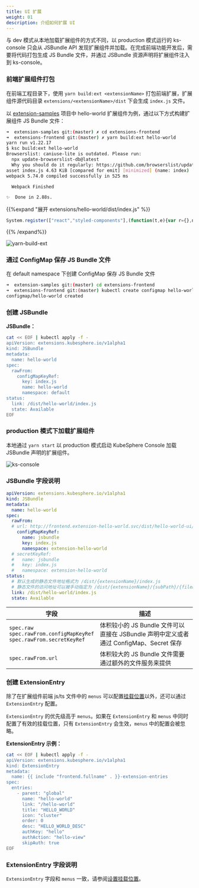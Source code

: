 ```yaml
---
title: UI 扩展
weight: 01
description: 介绍如何扩展 UI
---
```


与 dev 模式从本地加载扩展组件的方式不同，以 production 模式运行的 ks-console 只会从 JSBundle API 发现扩展组件并加载。在完成前端功能开发后，需要将代码打包生成 JS Bundle 文件，并通过 JSBundle 资源声明将扩展组件注入到 ks-console。

### 前端扩展组件打包

在前端工程目录下，使用 `yarn build:ext <extensionName>` 打包前端扩展，扩展组件源代码目录 `extensions/<extensionName>/dist` 下会生成 `index.js` 文件。

以 [extension-samples](https://github.com/kubesphere/extension-samples/tree/master/extensions-frontend) 项目中 hello-world 扩展组件为例，通过以下方式构建扩展组件 JS Bundle 文件：

```bash
➜  extension-samples git:(master) ✗ cd extensions-frontend 
➜  extensions-frontend git:(master) ✗ yarn build:ext hello-world
yarn run v1.22.17
$ ksc build:ext hello-world
Browserslist: caniuse-lite is outdated. Please run:
  npx update-browserslist-db@latest
  Why you should do it regularly: https://github.com/browserslist/update-db#readme
asset index.js 4.63 KiB [compared for emit] [minimized] (name: index)
webpack 5.74.0 compiled successfully in 525 ms

  Webpack Finished

✨  Done in 2.88s.
```

{{%expand "展开 extensions/hello-world/dist/index.js" %}}

```js
System.register(["react","styled-components"],(function(t,e){var r={},n={};return{setters:[function(t){r.default=t.default},function(t){n.default=t.default}],execute:function(){t(function(){var t={477:function(t,e,r){var n={"./base.json":77};function o(t){var e=i(t);return r(e)}function i(t){if(!r.o(n,t)){var e=new Error("Cannot find module '"+t+"'");throw e.code="MODULE_NOT_FOUND",e}return n[t]}o.keys=function(){return Object.keys(n)},o.resolve=i,t.exports=o,o.id=477},422:function(t,e,r){var n={"./base.json":214};function o(t){var e=i(t);return r(e)}function i(t){if(!r.o(n,t)){var e=new Error("Cannot find module '"+t+"'");throw e.code="MODULE_NOT_FOUND",e}return n[t]}o.keys=function(){return Object.keys(n)},o.resolve=i,t.exports=o,o.id=422},725:function(t,e,r){var n=r(825).y;e.w=function(t){if(t||(t=1),!r.y.meta||!r.y.meta.url)throw console.error("__system_context__",r.y),Error("systemjs-webpack-interop was provided an unknown SystemJS context. Expected context.meta.url, but none was provided");r.p=n(r.y.meta.url,t)}},825:function(t,e,r){function n(t,e){var r=document.createElement("a");r.href=t;for(var n="/"===r.pathname[0]?r.pathname:"/"+r.pathname,o=0,i=n.length;o!==e&&i>=0;){"/"===n[--i]&&o++}if(o!==e)throw Error("systemjs-webpack-interop: rootDirectoryLevel ("+e+") is greater than the number of directories ("+o+") in the URL path "+t);var c=n.slice(0,i+1);return r.protocol+"//"+r.host+c}e.y=n;var o=Number.isInteger||function(t){return"number"==typeof t&&isFinite(t)&&Math.floor(t)===t}},726:function(t){"use strict";t.exports=r},815:function(t){"use strict";t.exports=n},77:function(t){"use strict";t.exports={name:"Name"}},214:function(t){"use strict";t.exports={name:"名称"}}},o={};function i(e){var r=o[e];if(void 0!==r)return r.exports;var n=o[e]={exports:{}};return t[e](n,n.exports,i),n.exports}i.y=e,i.d=function(t,e){for(var r in e)i.o(e,r)&&!i.o(t,r)&&Object.defineProperty(t,r,{enumerable:!0,get:e[r]})},i.g=function(){if("object"==typeof globalThis)return globalThis;try{return this||new Function("return this")()}catch(t){if("object"==typeof window)return window}}(),i.o=function(t,e){return Object.prototype.hasOwnProperty.call(t,e)},i.r=function(t){"undefined"!=typeof Symbol&&Symbol.toStringTag&&Object.defineProperty(t,Symbol.toStringTag,{value:"Module"}),Object.defineProperty(t,"__esModule",{value:!0})},function(){var t;i.g.importScripts&&(t=i.g.location+"");var e=i.g.document;if(!t&&e&&(e.currentScript&&(t=e.currentScript.src),!t)){var r=e.getElementsByTagName("script");if(r.length)for(var n=r.length-1;n>-1&&(!t||!/^http(s?):/.test(t));)t=r[n--].src}if(!t)throw new Error("Automatic publicPath is not supported in this browser");t=t.replace(/#.*$/,"").replace(/\?.*$/,"").replace(/\/[^\/]+$/,"/"),i.p=t}();var c={};return(0,i(725).w)(1),function(){"use strict";i.r(c),i.d(c,{default:function(){return j}});var t=i(726),e=i(815).default.h3.withConfig({displayName:"App__Wrapper",componentId:"sc-1bs6lxk-0"})(["margin:8rem auto;text-align:center;"]);function r(){return t.default.createElement(e,null,"Say hi to the world!")}var n=[{path:"/hello-world",element:t.default.createElement(r,null)}];function o(t){return o="function"==typeof Symbol&&"symbol"==typeof Symbol.iterator?function(t){return typeof t}:function(t){return t&&"function"==typeof Symbol&&t.constructor===Symbol&&t!==Symbol.prototype?"symbol":typeof t},o(t)}function u(t){var e=function(t,e){if("object"!=o(t)||!t)return t;var r=t[Symbol.toPrimitive];if(void 0!==r){var n=r.call(t,e||"default");if("object"!=o(n))return n;throw new TypeError("@@toPrimitive must return a primitive value.")}return("string"===e?String:Number)(t)}(t,"string");return"symbol"==o(e)?e:e+""}function a(t,e,r){return(e=u(e))in t?Object.defineProperty(t,e,{value:r,enumerable:!0,configurable:!0,writable:!0}):t[e]=r,t}function s(t,e){var r=Object.keys(t);if(Object.getOwnPropertySymbols){var n=Object.getOwnPropertySymbols(t);e&&(n=n.filter((function(e){return Object.getOwnPropertyDescriptor(t,e).enumerable}))),r.push.apply(r,n)}return r}function f(t){for(var e=1;e<arguments.length;e++){var r=null!=arguments[e]?arguments[e]:{};e%2?s(Object(r),!0).forEach((function(e){a(t,e,r[e])})):Object.getOwnPropertyDescriptors?Object.defineProperties(t,Object.getOwnPropertyDescriptors(r)):s(Object(r)).forEach((function(e){Object.defineProperty(t,e,Object.getOwnPropertyDescriptor(r,e))}))}return t}for(var l=i(422),p=l.keys().filter((function(t){return"./index.ts"!==t})),y={},b=0;b<p.length;b+=1)p[b].startsWith(".")&&(y=f(f({},y),l(p[b])));var m=y;function d(t,e){var r=Object.keys(t);if(Object.getOwnPropertySymbols){var n=Object.getOwnPropertySymbols(t);e&&(n=n.filter((function(e){return Object.getOwnPropertyDescriptor(t,e).enumerable}))),r.push.apply(r,n)}return r}function v(t){for(var e=1;e<arguments.length;e++){var r=null!=arguments[e]?arguments[e]:{};e%2?d(Object(r),!0).forEach((function(e){a(t,e,r[e])})):Object.getOwnPropertyDescriptors?Object.defineProperties(t,Object.getOwnPropertyDescriptors(r)):d(Object(r)).forEach((function(e){Object.defineProperty(t,e,Object.getOwnPropertyDescriptor(r,e))}))}return t}for(var h=i(477),O=h.keys().filter((function(t){return"./index.ts"!==t})),g={},w=0;w<O.length;w+=1)O[w].startsWith(".")&&(g=v(v({},g),h(O[w])));var j={routes:n,menus:[{parent:"topbar",name:"hello-world",title:"HELLO_WORLD",icon:"cluster",order:0,desc:"Say hi to the world!",skipAuth:!0}],locales:{zh:m,en:g}}}(),c}())}}}));
```

{{% /expand%}}

![yarn-build-ext](yarn-build-ext.png?width=1200px)

### 通过 ConfigMap 保存 JS Bundle 文件

在 default namespace 下创建 ConfigMap 保存 JS Bundle 文件

```bash
➜  extension-samples git:(master) cd extensions-frontend 
➜  extensions-frontend git:(master) kubectl create configmap hello-world --from-file=extensions/hello-world/dist/index.js
configmap/hello-world created
```

### 创建 JSBundle

**JSBundle：**

```bash
cat << EOF | kubectl apply -f -
apiVersion: extensions.kubesphere.io/v1alpha1
kind: JSBundle
metadata:
  name: hello-world
spec:
  rawFrom:
    configMapKeyRef:
      key: index.js
      name: hello-world
      namespace: default
status:
  link: /dist/hello-world/index.js
  state: Available
EOF
```

### production 模式下加载扩展组件

本地通过 `yarn start` 以 production 模式启动 KubeSphere Console 加载 JSBundle 声明的扩展组件。

![ks-console](ks-console.png?width=1200px)

### JSBundle 字段说明

```yaml
apiVersion: extensions.kubesphere.io/v1alpha1
kind: JSBundle
metadata:
  name: hello-world
spec:
  rawFrom:
  # url: http://frontend.extension-hello-world.svc/dist/hello-world-ui/index.js
    configMapKeyRef:
      name: jsbundle
      key: index.js
      namespace: extension-hello-world
  # secretKeyRef:
  #   name: jsbundle
  #   key: index.js
  #   namespace: extension-hello-world
status:
  # 默认生成的静态文件地址格式为 /dist/{extensionName}/index.js
  # 静态文件的访问地址可以被手动指定为 /dist/{extensionName}/{subPath}/{fileName}
  link: /dist/hello-world/index.js 
  state: Available
```

| 字段 | 描述 |
| --- | ---|
| `spec.raw`</br>`spec.rawFrom.configMapKeyRef`</br>`spec.rawFrom.secretKeyRef` | 体积较小的 JS Bundle 文件可以直接在 JSBundle 声明中定义或者通过 ConfigMap、Secret 保存|
| `spec.rawFrom.url` | 体积较大的 JS Bundle 文件需要通过额外的文件服务来提供|

### 创建 ExtensionEntry

除了在扩展组件前端 js/ts 文件中的 `menus` 可以配置[挂载位置](./feature-customization/menu/)以外，还可以通过 `ExtensionEntry` 配置。

`ExtensionEntry` 的优先级高于 `menus`。如果在 `ExtensionEntry` 和 `menus` 中同时配置了有效的挂载位置，只有 `ExtensionEntry` 会生效，`menus` 中的配置会被忽略。

**ExtensionEntry 示例：**

```bash
cat << EOF | kubectl apply -f -
apiVersion: extensions.kubesphere.io/v1alpha1
kind: ExtensionEntry
metadata:
  name: {{ include "frontend.fullname" . }}-extension-entries
spec:
  entries:
    - parent: "global"
      name: "hello-world"
      link: "/hello-world"
      title: "HELLO_WORLD"
      icon: "cluster"
      order: 0
      desc: "HELLO_WORLD_DESC"
      authKey: "hello"
      authAction: "hello-view"
      skipAuth: true
EOF
```

### ExtensionEntry 字段说明

`ExtensionEntry` 字段和 `menus` 一致，请参阅[设置挂载位置](./feature-customization/menu/#设置挂载位置)。
